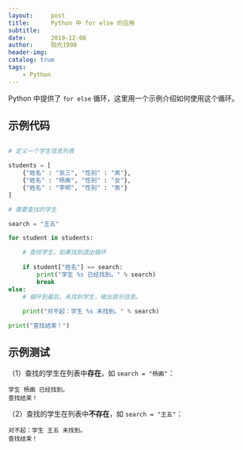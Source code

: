 ```yaml
---
layout:     post
title:      Python 中 for else 的应用
subtitle:   
date:       2019-12-08
author:     阳光1990
header-img: 
catalog: true
tags:
    - Python
---
```


Python 中提供了 `for else` 循环，这里用一个示例介绍如何使用这个循环。

## 示例代码

```python

# 定义一个学生信息列表

students = [
    {"姓名" : "张三", "性别" : "男"},
    {"姓名" : "杨画", "性别" : "女"},
    {"姓名" : "李明", "性别" : "男"}
]

# 需要查找的学生

search = "王五"

for student in students:

    # 查找学生，如果找到退出循环
    
    if student["姓名"] == search:
        print("学生 %s 已经找到。" % search)
        break
else:
    # 循环到最后，未找到学生，输出提示信息。
    
    print("对不起：学生 %s 未找到。" % search)

print("查找结束！")

```

## 示例测试

（1）查找的学生在列表中**存在**，如 `search = "杨画"`：

```
学生 杨画 已经找到。
查找结束！
```

（2）查找的学生在列表中**不存在**，如 `search = "王五"`：
```
对不起：学生 王五 未找到。
查找结束！
```
